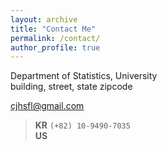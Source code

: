 ```yaml
---
layout: archive
title: "Contact Me"
permalink: /contact/
author_profile: true
---
```

Department of Statistics, University\
building, street, state zipcode

cjhsfl@gmail.com

> <b>KR</b> `(+82) 10-9490-7035`\
<b>US</b>